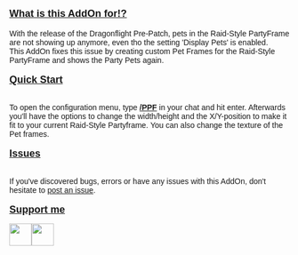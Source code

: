 <p style="text-align: left;"><span style="text-decoration: underline; font-size: 18px; font-family: tahoma, arial, helvetica, sans-serif;"><strong>What is this AddOn for!?</strong></span><br /><br /><span style="font-family: tahoma, arial, helvetica, sans-serif;">With the release of the Dragonflight Pre-Patch, pets in the Raid-Style PartyFrame are not showing up anymore, even tho the setting 'Display Pets' is enabled.</span><br /><span style="font-family: tahoma, arial, helvetica, sans-serif;">This AddOn fixes this issue by creating custom Pet Frames for the Raid-Style PartyFrame and shows the Party Pets again.</span><br /><br /><span style="text-decoration: underline; font-size: 18px; font-family: tahoma, arial, helvetica, sans-serif;"><strong>Quick Start</strong></span></p>
<p style="text-align: left;"><br /><span style="font-family: tahoma, arial, helvetica, sans-serif;">To open the configuration menu, type <span style="text-decoration: underline; font-size: 14px;"><strong>/PPF</strong></span> in your chat and hit enter. Afterwards you'll have the options to change the width/height and the X/Y-position to make it fit to your current Raid-Style Partyframe.&nbsp;You can also change the texture of the Pet frames.</span><br /><br /><span style="text-decoration: underline; font-size: 18px; font-family: tahoma, arial, helvetica, sans-serif;"><strong>Issues</strong></span></p>
<p style="text-align: left;"><br /><span style="font-family: tahoma, arial, helvetica, sans-serif;">If you've discovered bugs, errors or have any issues with this AddOn, don't hesitate to <a href="https://github.com/cleanlock/PartyPets-Fix/issues/new">post an issue</a>.</span><br /><br /><span style="text-decoration: underline; font-size: 18px; font-family: tahoma, arial, helvetica, sans-serif;"><strong>Support me</strong></span></p>
<p style="text-align: left;"><a href="https://buy.stripe.com/dR63cc6Fgaak3GodQR"><img src="https://i.imgur.com/wiGEh0c.png" alt="" width="40" height="40" /></a><a href="https://twitch.tv/muleyo"><img src="https://i.imgur.com/Y7MfwoU.png" alt="" width="40" height="40" /></a></p>
